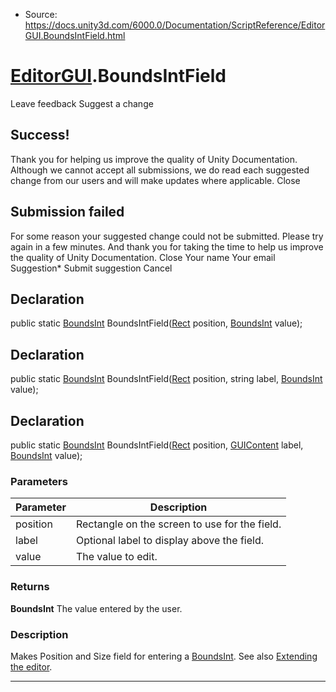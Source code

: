 * Source: https://docs.unity3d.com/6000.0/Documentation/ScriptReference/EditorGUI.BoundsIntField.html

#  [EditorGUI](https://docs.unity3d.com/6000.0/Documentation/ScriptReference/EditorGUI.html).BoundsIntField
Leave feedback
Suggest a change
## Success!
Thank you for helping us improve the quality of Unity Documentation. Although we cannot accept all submissions, we do read each suggested change from our users and will make updates where applicable.
Close
## Submission failed
For some reason your suggested change could not be submitted. Please <a>try again</a> in a few minutes. And thank you for taking the time to help us improve the quality of Unity Documentation.
Close
Your name Your email Suggestion* Submit suggestion
Cancel
## Declaration
public static [BoundsInt](https://docs.unity3d.com/6000.0/Documentation/ScriptReference/BoundsInt.html) BoundsIntField([Rect](https://docs.unity3d.com/6000.0/Documentation/ScriptReference/Rect.html) position, [BoundsInt](https://docs.unity3d.com/6000.0/Documentation/ScriptReference/BoundsInt.html) value); 
## Declaration
public static [BoundsInt](https://docs.unity3d.com/6000.0/Documentation/ScriptReference/BoundsInt.html) BoundsIntField([Rect](https://docs.unity3d.com/6000.0/Documentation/ScriptReference/Rect.html) position, string label, [BoundsInt](https://docs.unity3d.com/6000.0/Documentation/ScriptReference/BoundsInt.html) value); 
## Declaration
public static [BoundsInt](https://docs.unity3d.com/6000.0/Documentation/ScriptReference/BoundsInt.html) BoundsIntField([Rect](https://docs.unity3d.com/6000.0/Documentation/ScriptReference/Rect.html) position, [GUIContent](https://docs.unity3d.com/6000.0/Documentation/ScriptReference/GUIContent.html) label, [BoundsInt](https://docs.unity3d.com/6000.0/Documentation/ScriptReference/BoundsInt.html) value); 
### Parameters
Parameter | Description  
---|---  
position | Rectangle on the screen to use for the field.  
label | Optional label to display above the field.  
value | The value to edit.  
### Returns
**BoundsInt** The value entered by the user. 
### Description
Makes Position and Size field for entering a [BoundsInt](https://docs.unity3d.com/6000.0/Documentation/ScriptReference/BoundsInt.html).
See also [Extending the editor](https://docs.unity3d.com/6000.0/Documentation/Manual/ExtendingTheEditor.html).
* * *
